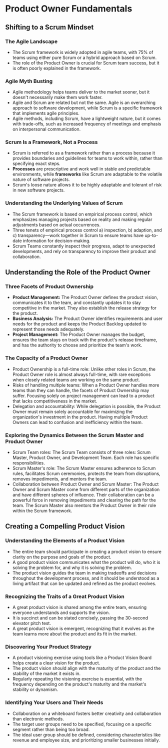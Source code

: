 # Product Owner Fundamentals
## Shifting to a Scrum Mindset
### The Agile Landscape
- The Scrum framework is widely adopted in agile teams, with 75% of teams using either pure Scrum or a hybrid approach based on Scrum.
- The role of the Product Owner is crucial for Scrum team success, but it is often poorly explained in the framework.

### Agile Myth Busting
- Agile methodology helps teams deliver to the market sooner, but it doesn't necessarily make them work faster.
- Agile and Scrum are related but not the same. Agile is an overarching approach to software development, while Scrum is a specific framework that implements agile principles.
- Agile methods, including Scrum, have a lightweight nature, but it comes with trade-offs, such as increased frequency of meetings and emphasis on interpersonal communication.

### Scrum Is a Framework, Not a Process
- Scrum is referred to as a framework rather than a process because it provides boundaries and guidelines for teams to work within, rather than specifying exact steps.
- **Processes** are prescriptive and work well in stable and predictable environments, while **frameworks** like Scrum are adaptable to the volatile nature of software projects.
- Scrum's loose nature allows it to be highly adaptable and tolerant of risk in new software projects.

### Understanding the Underlying Values of Scrum
- The Scrum framework is based on empirical process control, which emphasizes managing projects based on reality and making regular adjustments based on actual occurrences.
- Three tenets of empirical process control a) inspection, b) adaption, and c) transparency—work together in Scrum to ensure teams have up-to-date information for decision-making.
- Scrum Teams constantly inspect their progress, adapt to unexpected developments, and rely on transparency to improve their product and collaboration.

## Understanding the Role of the Product Owner
### Three Facets of Product Ownership
- **Product Management:** The Product Owner defines the product vision, communicates it to the team, and constantly updates it to stay competitive in the market. They also establish the release strategy for the product.
- **Business Analysis:** The Product Owner identifies requirements and user needs for the product and keeps the Product Backlog updated to represent those needs adequately.
- **Project Management:** The Product Owner manages the budget, ensures the team stays on track with the product's release timeframe, and has the authority to choose and prioritize the team's work.

### The Capacity of a Product Owner
- Product Ownership is a full-time role: Unlike other roles in Scrum, the Product Owner role is almost always full-time, with rare exceptions when closely related teams are working on the same product.
- Risks of handling multiple teams: When a Product Owner handles more teams than they can handle, the facets of Product Ownership may suffer. Focusing solely on project management can lead to a product that lacks competitiveness in the market.
- Delegation and accountability: While delegation is possible, the Product Owner must remain solely accountable for maximizing the organization's investment in the product. Having multiple Product Owners can lead to confusion and inefficiency within the team.

### Exploring the Dynamics Between the Scrum Master and Product Owner
- Scrum Team roles: The Scrum Team consists of three roles: Scrum Master, Product Owner, and Development Team. Each role has specific responsibilities.
- Scrum Master's role: The Scrum Master ensures adherence to Scrum rules, facilitates Scrum ceremonies, protects the team from disruptions, removes impediments, and mentors the team.
- Collaboration between Product Owner and Scrum Master: The Product Owner and Scrum Master come from different parts of the organization and have different spheres of influence. Their collaboration can be a powerful force in removing impediments and clearing the path for the team. The Scrum Master also mentors the Product Owner in their role within the Scrum framework.

## Creating a Compelling Product Vision
### Understanding the Elements of a Product Vision
- The entire team should participate in creating a product vision to ensure clarity on the purpose and goals of the product.
- A good product vision communicates what the product will do, who it is solving the problem for, and why it is solving the problem.
- The product vision guides the team in making tradeoffs and decisions throughout the development process, and it should be understood as a living artifact that can be updated and refined as the product evolves.

### Recognizing the Traits of a Great Product Vision
- A great product vision is shared among the entire team, ensuring everyone understands and supports the vision.
- It is succinct and can be stated concisely, passing the 30-second elevator pitch test.
- A great product vision is emergent, recognizing that it evolves as the team learns more about the product and its fit in the market.

### Discovering Your Product Strategy
- A product visioning exercise using tools like a Product Vision Board helps create a clear vision for the product.
- The product vision should align with the maturity of the product and the stability of the market it exists in.
- Regularly repeating the visioning exercise is essential, with the frequency depending on the product's maturity and the market's stability or dynamism.

### Identifying Your Users and Their Needs
- Collaboration on a whiteboard fosters better creativity and collaboration than electronic methods.
- The target user groups need to be specified, focusing on a specific segment rather than being too broad.
- The ideal user group should be defined, considering characteristics like revenue and employee size, and prioritizing smaller businesses initially.